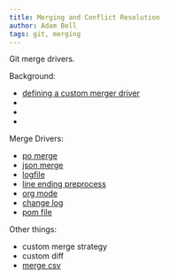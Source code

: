 ```yaml
---
title: Merging and Conflict Resolution
author: Adam Bell
tags: git, merging
---
```

Git merge drivers.

<!--more-->
Background:

* [defining a custom merger driver](https://git-scm.com/docs/gitattributes#_defining_a_custom_merge_driver)
* []()
* []()
* []()

Merge Drivers:

* [po merge](https://github.com/beck/git-po-merge)
* [json merge](https://www.npmjs.com/package/git-json-merge)
* [logfile](https://gist.github.com/seanh/378623)
* [line ending preprocess](http://blog.ezyang.com/2011/07/synthetic-git-merges/)
* [org mode](https://github.com/timoc/org-merge-driver)
* [change log](http://git.savannah.gnu.org/gitweb/?p=gnulib.git;a=blob;f=lib/git-merge-changelog.c;h=9d4bd5c809d7bd0724a535a1da22ccb5e831d38e;hb=HEAD)
* [pom file](https://github.com/ralfth/pom-merge-driver)

Other things:

* custom merge strategy
* custom diff
* [merge csv](http://share.find.coop/doc/ssmerge.html)
